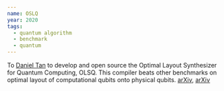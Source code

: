 ```yaml
---
name: OSLQ
year: 2020
tags:
  - quantum algorithm
  - benchmark
  - quantum
---
```

 To [Daniel Tan](https://scholar.google.com/citations?user=6CORrpcAAAAJ&hl=en) to develop and open source the Optimal Layout Synthesizer for Quantum Computing, OLSQ. This compiler beats other benchmarks on optimal layout of computational qubits onto physical qubits. [arXiv](https://arxiv.org/abs/2007.15671), [arXiv](https://arxiv.org/abs/2002.09783)

